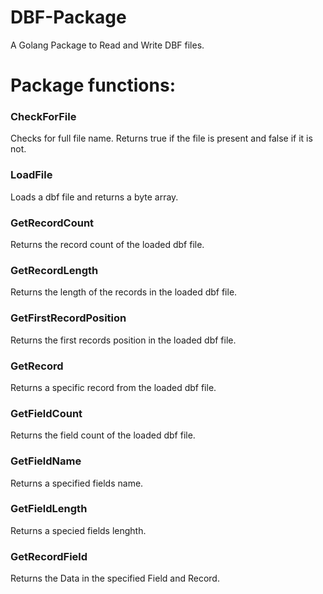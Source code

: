 # DBF-Package
A Golang Package to Read and Write DBF files.

# Package functions:

### CheckForFile

Checks for full file name. Returns true if the file
is present and false if it is not.

### LoadFile

Loads a dbf file and returns a byte array.

### GetRecordCount

Returns the record count of the loaded dbf file.

### GetRecordLength

Returns the length of the records in the loaded dbf file.

### GetFirstRecordPosition

Returns the first records position in the loaded dbf file.

### GetRecord

Returns a specific record from the loaded dbf file.

### GetFieldCount

Returns the field count of the loaded dbf file.

### GetFieldName

Returns a specified fields name.

### GetFieldLength

Returns a specied fields lenghth.

### GetRecordField

Returns the Data in the specified Field and Record.
